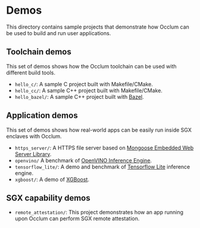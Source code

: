 # Demos

This directory contains sample projects that demonstrate how Occlum can be used to build and run user applications.

## Toolchain demos

This set of demos shows how the Occlum toolchain can be used with different build tools.

* `hello_c/`: A sample C project built with Makefile/CMake.
* `hello_cc/`: A sample C++ project built with Makefile/CMake.
* `hello_bazel/`: A sample C++ project built with [Bazel](https://bazel.build).

## Application demos

This set of demos shows how real-world apps can be easily run inside SGX enclaves with Occlum.

* `https_server/`: A HTTPS file server based on [Mongoose Embedded Web Server Library](https://github.com/cesanta/mongoose).
* `openvino/` A benchmark of [OpenVINO Inference Engine](https://docs.openvinotoolkit.org/2019_R3/_docs_IE_DG_inference_engine_intro.html).
* `tensorflow_lite/`: A demo and benchmark of [Tensorflow Lite](https://www.tensorflow.org/lite) inference engine.
* `xgboost/`: A demo of [XGBoost](https://xgboost.readthedocs.io/en/latest/).

## SGX capability demos

* `remote_attestation/`: This project demonstrates how an app running upon Occlum can perform SGX remote attestation.
